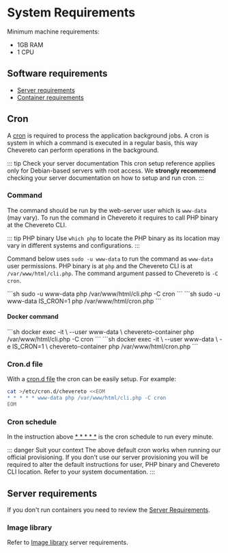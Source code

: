 # System Requirements

Minimum machine requirements:

* 1GB RAM
* 1 CPU

## Software requirements

* [Server requirements](../server/requirements.md)
* [Container requirements](../container/requirements.md)

## Cron

A [cron](https://en.wikipedia.org/wiki/Cron) is required to process the application background jobs. A cron is system in which a command is executed in a regular basis, this way Chevereto can perform operations in the background.

::: tip Check your server documentation
This cron setup reference applies only for Debian-based servers with root access. We **strongly recommend** checking your server documentation on how to setup and run cron.
:::

### Command

The command should be run by the web-server user which is `www-data` (may vary). To run the command in Chevereto it requires to call PHP binary at the Chevereto CLI.

::: tip PHP binary
Use `which php` to locate the PHP binary as its location may vary in different systems and configurations.
:::

Command below uses `sudo -u www-data` to run the command as `www-data` user permissions. PHP binary is at `php` and the Chevereto CLI is at `/var/www/html/cli.php`. The command argument passed to Chevereto is `-C cron`.

<code-group>
<code-block title="V3.20+">
```sh
sudo -u www-data php /var/www/html/cli.php -C cron
```
</code-block>

<code-block title="Older">
```sh
sudo -u www-data IS_CRON=1 php /var/www/html/cron.php
```
</code-block>
</code-group>

#### Docker command

<code-group>
<code-block title="V3.20+">
```sh
docker exec -it \
    --user www-data \
    chevereto-container php /var/www/html/cli.php -C cron
```
</code-block>

<code-block title="Older">
```sh
docker exec -it \
    --user www-data \
    -e IS_CRON=1 \
    chevereto-container php /var/www/html/cron.php
```
</code-block>
</code-group>

### Cron.d file

With a [cron.d file](https://manpages.debian.org/stretch/cron/cron.8) the cron can be easily setup. For example:

```sh
cat >/etc/cron.d/chevereto <<EOM
* * * * * www-data php /var/www/html/cli.php -C cron
EOM
```

### Cron schedule

In the instruction above [* * * * *](https://crontab.guru/#*_*_*_*_*) is the cron schedule to run every minute.

::: danger Suit your context
The above default cron works when running our official provisioning. If you don't use our server provisioning you will be required to alter the default instructions for user, PHP binary and Chevereto CLI location. Refer to your system documentation.
:::

## Server requirements

If you don't run containers you need to review the [Server Requirements](../server/requirements.md).

### Image library

Refer to [Image library](../server/requirements.md#image-library) server requirements.
